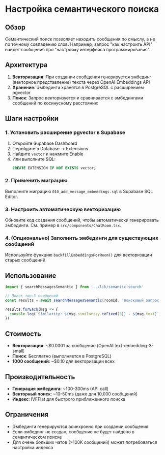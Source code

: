 # Настройка семантического поиска

## Обзор

Семантический поиск позволяет находить сообщения по смыслу, а не по точному совпадению слов. Например, запрос "как настроить API" найдет сообщения про "настройку интерфейса программирования".

## Архитектура

1. **Векторизация**: При создании сообщения генерируется эмбединг (векторное представление) текста через OpenAI Embeddings API
2. **Хранение**: Эмбединги хранятся в PostgreSQL с расширением pgvector
3. **Поиск**: Запрос векторизуется и сравнивается с эмбедингами сообщений по косинусному расстоянию

## Шаги настройки

### 1. Установить расширение pgvector в Supabase

1. Откройте Supabase Dashboard
2. Перейдите в Database → Extensions
3. Найдите `vector` и нажмите Enable
4. Или выполните SQL:
   ```sql
   CREATE EXTENSION IF NOT EXISTS vector;
   ```

### 2. Применить миграцию

Выполните миграцию `010_add_message_embeddings.sql` в Supabase SQL Editor.

### 3. Настроить автоматическую векторизацию

Обновите код создания сообщений, чтобы автоматически генерировать эмбединги. См. пример в `src/components/ChatRoom.tsx`.

### 4. (Опционально) Заполнить эмбединги для существующих сообщений

Используйте функцию `backfillEmbeddingsForRoom()` для векторизации старых сообщений.

## Использование

```typescript
import { searchMessagesSemantic } from '../lib/semantic-search'

// Поиск топ-5 сообщений
const results = await searchMessagesSemantic(roomId, 'поисковый запрос', 5)

results.forEach(msg => {
  console.log(`Similarity: ${msg.similarity.toFixed(3)} - ${msg.text}`)
})
```

## Стоимость

- **Векторизация**: ~$0.0001 за сообщение (OpenAI text-embedding-3-small)
- **Поиск**: Бесплатно (выполняется в PostgreSQL)
- **1000 сообщений**: ~$0.10 для векторизации всех

## Производительность

- **Генерация эмбединга**: ~100-300ms (API call)
- **Векторный поиск**: ~10-50ms (даже для 10,000 сообщений)
- **Индекс**: IVFFlat для быстрого приближенного поиска

## Ограничения

- Эмбединги генерируются асинхронно при создании сообщения
- Если эмбединг не создан, сообщение не будет найдено в семантическом поиске
- Для очень больших чатов (>100K сообщений) может потребоваться настройка индекса

